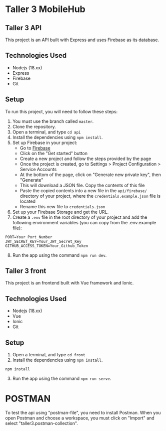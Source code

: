 # Taller 3 MobileHub


## Taller 3 API

This project is an API built with Express and uses Firebase as its database.

## Technologies Used

- Nodejs (18.xx)
- Express
- Firebase
- Git

## Setup

To run this project, you will need to follow these steps:

1. You must use the branch called `master`.
2. Clone the repository.
3. Open a terminal, and type `cd api`
4. Install the dependencies using `npm install`.
5. Set up Firebase in your project:
   - Go to [Firebase](https://firebase.google.com)
   - Click on the "Get started" button
   - Create a new project and follow the steps provided by the page
   - Once the project is created, go to Settings > Project Configuration > Service Accounts
   - At the bottom of the page, click on "Generate new private key", then "Generate"
   - This will download a JSON file. Copy the contents of this file
   - Paste the copied contents into a new file in the `api/firebase/` directory of your project, where the `credentials.example.json` file is located
   - Rename this new file to `credentials.json`
6. Set up your Firebase Storage and get the URL.
7. Create a `.env` file in the root directory of your project and add the following environment variables (you can copy from the .env.example file):

```properties
PORT=Your_Port_Number
JWT_SECRET_KEY=Your_JWT_Secret_Key 
GITHUB_ACCESS_TOKEN=Your_Github_Token
```
8. Run the app using the command `npm run dev`.


## Taller 3 front

This project is an frontend built with Vue framework and Ionic.

## Technologies Used

- Nodejs (18.xx)
- Vue
- Ionic
- Git

## Setup

1. Open a terminal, and type `cd front`
2. Install the dependencies using `npm install`.
```
npm install
```
3. Run the app using the command `npm run serve`.


# POSTMAN

To test the api using "postman-file", you need to install Postman. When you open Postman and choose a workspace, you must click on "Import" and select "taller3.postman-collection".
